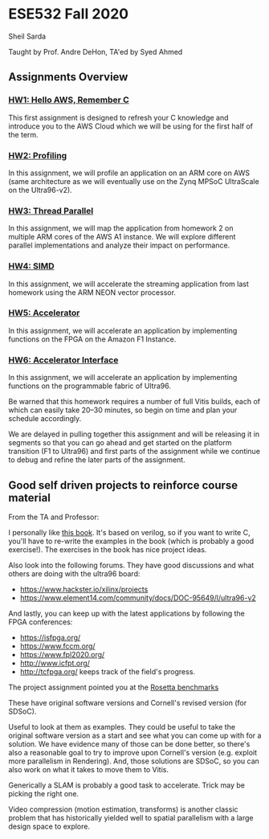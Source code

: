# ESE532 Fall 2020

Sheil Sarda

Taught by Prof. Andre DeHon, TA'ed by Syed Ahmed

## Assignments Overview

### [HW1: Hello AWS, Remember C](https://www.seas.upenn.edu/~ese532/fall2020/handouts/hw1/)

This first assignment is designed to refresh your C knowledge and introduce you to the AWS Cloud which we will be using for the first half of the term.

### [HW2: Profiling](https://www.seas.upenn.edu/~ese532/fall2020/handouts/hw2/)

In this assignment, we will profile an application on an ARM core on AWS (same architecture as we will eventually use on the Zynq MPSoC UltraScale on the Ultra96-v2).

### [HW3: Thread Parallel](https://www.seas.upenn.edu/~ese532/fall2020/handouts/hw3/)

In this assignment, we will map the application from homework 2 on multiple ARM cores of the AWS A1 instance. We will explore different parallel implementations and analyze their impact on performance.

### [HW4: SIMD](https://www.seas.upenn.edu/~ese532/fall2020/handouts/hw4/)

In this assignment, we will accelerate the streaming application from last homework using the ARM NEON vector processor.

### [HW5: Accelerator](https://www.seas.upenn.edu/~ese532/fall2020/handouts/hw5/)

In this assignment, we will accelerate an application by implementing functions on the FPGA on the Amazon F1 Instance.

### [HW6: Accelerator Interface](https://www.seas.upenn.edu/~ese532/fall2020/handouts/hw6/)

In this assignment, we will accelerate an application by implementing functions on the programmable fabric of Ultra96.

Be warned that this homework requires a number of full Vitis builds, each of which can easily take 20–30 minutes, so begin on time and plan your schedule accordingly.

We are delayed in pulling together this assignment and will be releasing it in segments so that you can go ahead and get started on the platform transition (F1 to Ultra96) and first parts of the assignment while we continue to debug and refine the later parts of the assignment.

## Good self driven projects to reinforce course material

From the TA and Professor:

I personally like [this book](https://www.amazon.com/FPGA-Prototyping-SystemVerilog-Examples-MicroBlaze-ebook/dp/B07CW5MSLB). It's based on verilog, so if you want to write C, you'll have to re-write the examples in the book (which is probably a good exercise!). The exercises in the book has nice project ideas.

Also look into the following forums. They have good discussions and what others are doing with the ultra96 board:

- https://www.hackster.io/xilinx/projects
- https://www.element14.com/community/docs/DOC-95649/l/ultra96-v2

And lastly, you can keep up with the latest applications by following the FPGA conferences:

- https://isfpga.org/
- https://www.fccm.org/
- https://www.fpl2020.org/
- http://www.icfpt.org/
- http://tcfpga.org/ keeps track of the field's progress.

The project assignment pointed you at the [Rosetta benchmarks](https://github.com/cornell-zhang/rosetta)

These have original software versions and Cornell's revised version (for SDSoC).

Useful to look at them as examples.  They could be useful to take the original software version as a start and see what you can come up with for a solution.  We have evidence many of those can be done better, so there's also a reasonable goal to try to improve upon Cornell's version (e.g. exploit more parallelism in Rendering).  And, those solutions are SDSoC, so you can also work on what it takes to move them to Vitis.

Generically a SLAM is probably a good task to accelerate.  Trick may be picking the right one. 

Video compression (motion estimation, transforms) is another classic problem that has historically yielded well to spatial parallelism with a large design space to explore.


